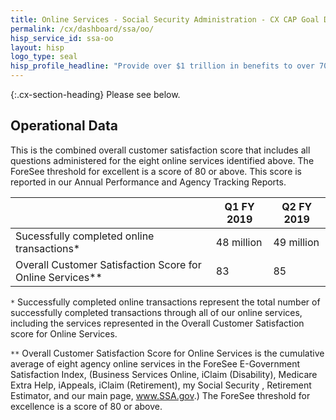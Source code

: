 ```yaml
---
title: Online Services - Social Security Administration - CX CAP Goal Dashboard
permalink: /cx/dashboard/ssa/oo/
hisp_service_id: ssa-oo
layout: hisp
logo_type: seal
hisp_profile_headline: "Provide over $1 trillion in benefits to over 70 million individuals"
---
```


{:.cx-section-heading}
Please see below.

## Operational Data

This is the combined overall customer satisfaction score that includes all questions administered for the eight online services identified above.  The ForeSee threshold for excellent is a score of 80 or above. This score is reported in our Annual Performance and Agency Tracking Reports. 

|                                                           | Q1 FY 2019 |Q2 FY 2019 |
|-----------------------------------------------------------|------------|-----------|
| Sucessfully completed online transactions*                | 48 million |49 million |
| Overall Customer Satisfaction Score for Online Services** | 83         |85         |

`*` Successfully completed online transactions represent the total number of successfully completed transactions through all of our online services, including the services represented in the Overall Customer Satisfaction score for Online Services.

`**` Overall Customer Satisfaction Score for Online Services is the cumulative average of eight agency online services in the ForeSee E-Government Satisfaction Index, (Business Services Online, iClaim (Disability), Medicare Extra Help, iAppeals, iClaim (Retirement), my Social Security , Retirement Estimator, and our main page, www.SSA.gov.)  The ForeSee threshold for excellence is a score of 80 or above.

